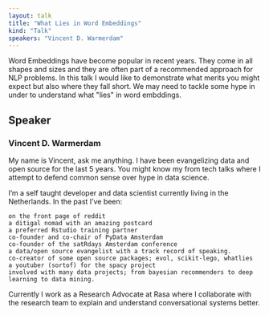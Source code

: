 ```yaml
---
layout: talk
title: "What Lies in Word Embeddings"
kind: "Talk"
speakers: "Vincent D. Warmerdam"
---
```


Word Embeddings have become popular in recent years. They come in all shapes and sizes and they are often part of a recommended approach for NLP problems. In this talk I would like to demonstrate what merits you might expect but also where they fall short. We may need to tackle some hype in under to understand what "lies" in word embddings.

## Speaker

### Vincent D. Warmerdam

My name is Vincent, ask me anything. I have been evangelizing data and open source for the last 5 years. You might know my from tech talks where I attempt to defend common sense over hype in data science.

I’m a self taught developer and data scientist currently living in the Netherlands. In the past I’ve been:

    on the front page of reddit
    a ditigal nomad with an amazing postcard
    a preferred Rstudio training partner
    co-founder and co-chair of PyData Amsterdam
    co-founder of the satRdays Amsterdam conference
    a data/open source evangelist with a track record of speaking.
    co-creator of some open source packages; evol, scikit-lego, whatlies
    a youtuber (sortof) for the spacy project
    involved with many data projects; from bayesian recommenders to deep learning to data mining.

Currently I work as a Research Advocate at Rasa where I collaborate with the research team to explain and understand conversational systems better.
